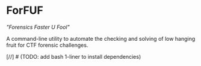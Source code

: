 # ForFUF
*"Forensics Faster U Fool"*

A command-line utility to automate the checking and solving of low hanging fruit for CTF forensic challenges.

[//] # (TODO: add bash 1-liner to install dependencies)